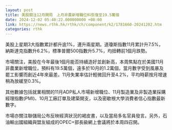 ```yaml
---
layout: post
title: 美股關注12月開局　上月非農新增職位料恢復至19.5萬個
date: 2024-12-02 05:40:22.000000000 +08:00
link: https://news.rthk.hk/rthk/ch/component/k2/1781660-20241202.htm
categories: rthk
---
```


美股上星期3大指數累計都升逾1%，連升兩星期。道瓊斯指數11月累計升7.5%，納斯達克指數升6.2%，標準普爾500指數升5.7%，均扭轉前1個月跌勢。

市場關注，美股在今年最後1個月能否持續造好並創新高，本周焦點在於美國11月非農業新增職位，預料有19.5萬個，遠多於10月的1.2萬個，當月數字受到風暴及罷工影響而創近4年來最差。11月失業率估計輕微回升至4.2%，平均時薪按月增速稍為放緩至0.3%。

其他數據包括就業相關的11月ADP私人市場新增職位、11月製造業及非製造業採購經理指數(PMI)、10月工廠訂單及建築開支，以及密歇根大學消費者信心指數最新數字。

市場亦關注聯儲局公布反映經濟狀況的褐皮書，以及當局多名官員發言。另外，石油輸出國組織與盟友組成的OPEC+部長級網上會議將於本周四召開。
